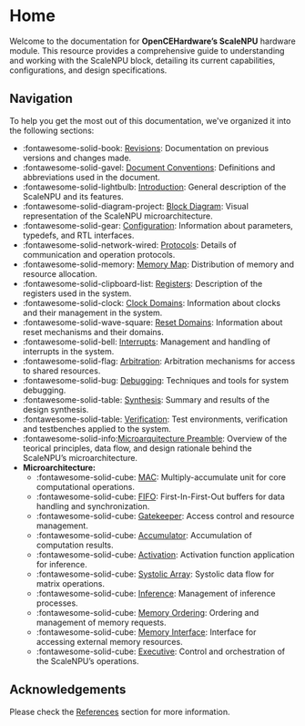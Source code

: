 # Home

Welcome to the documentation for **OpenCEHardware’s ScaleNPU** hardware module. This resource provides a comprehensive guide to understanding and working with the ScaleNPU block, detailing its current capabilities, configurations, and design specifications.

## Navigation

To help you get the most out of this documentation, we've organized it into the following sections:

<div class="grid cards" markdown>

- :fontawesome-solid-book: [Revisions](block/revisions.md): Documentation on previous versions and changes made.
- :fontawesome-solid-gavel: [Document Conventions](block/conventions.md): Definitions and abbreviations used in the document.
- :fontawesome-solid-lightbulb: [Introduction](block/introduction.md): General description of the ScaleNPU and its features.
- :fontawesome-solid-diagram-project: [Block Diagram](block/diagram.md): Visual representation of the ScaleNPU microarchitecture.
- :fontawesome-solid-gear: [Configuration](block/configuration.md): Information about parameters, typedefs, and RTL interfaces.
- :fontawesome-solid-network-wired: [Protocols](block/protocols.md): Details of communication and operation protocols.
- :fontawesome-solid-memory: [Memory Map](block/memory.md): Distribution of memory and resource allocation.
- :fontawesome-solid-clipboard-list: [Registers](block/registers.md): Description of the registers used in the system.
- :fontawesome-solid-clock: [Clock Domains](block/clocks.md): Information about clocks and their management in the system.
- :fontawesome-solid-wave-square: [Reset Domains](block/resets.md): Information about reset mechanisms and their domains.
- :fontawesome-solid-bell: [Interrupts](block/interrupts.md): Management and handling of interrupts in the system.
- :fontawesome-solid-flag: [Arbitration](block/arbitration.md): Arbitration mechanisms for access to shared resources.
- :fontawesome-solid-bug: [Debugging](block/debugging.md): Techniques and tools for system debugging.
- :fontawesome-solid-table: [Synthesis](block/synthesis.md): Summary and results of the design synthesis.
- :fontawesome-solid-table: [Verification](block/verification.md): Test environments, verification and testbenches applied to the system.
- :fontawesome-solid-info:[Microarquitecture Preamble](block/microarchitecture/preamble.md): Overview of the teorical principles, data flow, and design rationale behind the ScaleNPU’s microarchitecture.
- **Microarchitecture:**
    - :fontawesome-solid-cube: [MAC](block/microarchitecture/mac.md): Multiply-accumulate unit for core computational operations.
    - :fontawesome-solid-cube: [FIFO](block/microarchitecture/fifo.md): First-In-First-Out buffers for data handling and synchronization.
    - :fontawesome-solid-cube: [Gatekeeper](block/microarchitecture/gatekeeper.md): Access control and resource management.
    - :fontawesome-solid-cube: [Accumulator](block/microarchitecture/accumulator.md): Accumulation of computation results.
    - :fontawesome-solid-cube: [Activation](block/microarchitecture/activation.md): Activation function application for inference.
    - :fontawesome-solid-cube: [Systolic Array](block/microarchitecture/systolic_array.md): Systolic data flow for matrix operations.
    - :fontawesome-solid-cube: [Inference](block/microarchitecture/inference.md): Management of inference processes.
    - :fontawesome-solid-cube: [Memory Ordering](block/microarchitecture/memory_ordering.md): Ordering and management of memory requests.
    - :fontawesome-solid-cube: [Memory Interface](block/microarchitecture/memory_interface.md): Interface for accessing external memory resources.
    - :fontawesome-solid-cube: [Executive](block/microarchitecture/executive.md): Control and orchestration of the ScaleNPU’s operations.
    
</div>

## Acknowledgements

Please check the [References](block/references.md) section for more information.